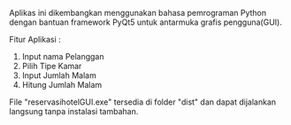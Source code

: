 Aplikas ini dikembangkan menggunakan bahasa pemrograman Python dengan bantuan framework PyQt5 untuk antarmuka grafis pengguna(GUI).

Fitur Aplikasi :
1. Input nama Pelanggan
2. Pilih Tipe Kamar
3. Input Jumlah Malam
4. Hitung Jumlah Malam

File "reservasihotelGUI.exe" tersedia di folder "dist" dan dapat dijalankan langsung tanpa instalasi tambahan.
